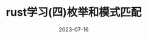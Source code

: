 ---
title: rust学习(四)枚举和模式匹配
date: 2023-07-16
extra:
    image: ../rust.jpg
taxonomies:
  tags:
    - Rust
  authors:
    - liguangqiao  
---